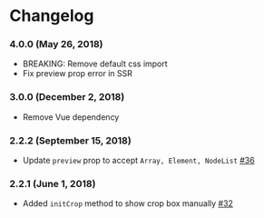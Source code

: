 # Changelog

### 4.0.0 (May 26, 2018)
 - BREAKING: Remove default css import
 - Fix preview prop error in SSR

### 3.0.0 (December 2, 2018)
 - Remove Vue dependency

### 2.2.2 (September 15, 2018)
 - Update `preview` prop to accept `Array, Element, NodeList` [#36](https://github.com/Agontuk/vue-cropperjs/pull/36)

### 2.2.1 (June 1, 2018)
 - Added `initCrop` method to show crop box manually [#32](https://github.com/Agontuk/vue-cropperjs/pull/32)
